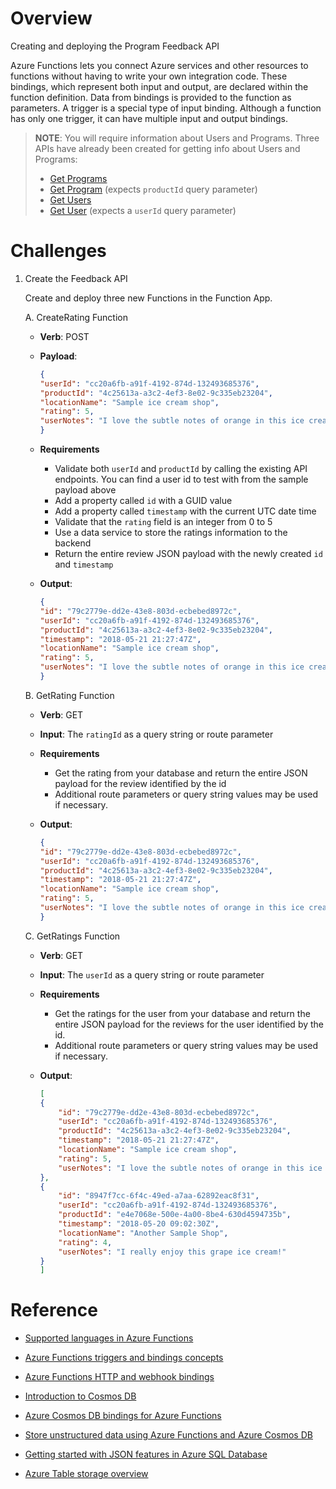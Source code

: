# Overview
Creating and deploying the Program Feedback API

Azure Functions lets you connect Azure services and other resources to functions without having to write your own integration code.  These bindings, which represent both input and output, are declared within the function definition. Data from bindings is provided to the function as parameters.  A trigger is a special type of input binding.  Although a function has only one trigger, it can have multiple input and output bindings.

> **NOTE**: You will require information about Users and Programs. Three APIs have already been created for getting info about Users and Programs:
> * [Get Programs](https://hack.azure-api.net/api/GetPrograms)
> * [Get Program](https://hack.azure-api.net/api/GetProgram?programId=1cd8cf30-e821-44cf-b3ac-44cf6b4f2b19) (expects `productId` query parameter)
> * [Get Users](https://hack.azure-api.net/api/GetUsers)
> * [Get User](https://hack.azure-api.net/api/GetUser?userId=2c82e013-2166-47ba-b5d6-b427e814802a) (expects a `userId` query parameter)

# Challenges
1. Create the Feedback API

    Create and deploy three new Functions in the Function App.

    A. CreateRating Function

    * **Verb**: POST

    * **Payload**:
        ```JSON
        {
        "userId": "cc20a6fb-a91f-4192-874d-132493685376",
        "productId": "4c25613a-a3c2-4ef3-8e02-9c335eb23204",
        "locationName": "Sample ice cream shop",
        "rating": 5,
        "userNotes": "I love the subtle notes of orange in this ice cream!"
        }
        ```

    * **Requirements**
        * Validate both `userId` and `productId` by calling the existing API endpoints. You can find a user id to test with from the sample payload above
        * Add a property called `id` with a GUID value
        * Add a property called `timestamp` with the current UTC date time
        * Validate that the `rating` field is an integer from 0 to 5
        * Use a data service to store the ratings information to the backend
        * Return the entire review JSON payload with the newly created `id` and `timestamp`

    * **Output**:
        ```JSON
        {
        "id": "79c2779e-dd2e-43e8-803d-ecbebed8972c",
        "userId": "cc20a6fb-a91f-4192-874d-132493685376",
        "productId": "4c25613a-a3c2-4ef3-8e02-9c335eb23204",
        "timestamp": "2018-05-21 21:27:47Z",
        "locationName": "Sample ice cream shop",
        "rating": 5,
        "userNotes": "I love the subtle notes of orange in this ice cream!"
        }
        ```

    B. GetRating Function

    * **Verb**: GET

    * **Input**: The `ratingId` as a query string or route parameter

    * **Requirements**
        * Get the rating from your database and return the entire JSON payload for the review identified by the id
        * Additional route parameters or query string values may be used if necessary.

    * **Output**:
        ```JSON
        {
        "id": "79c2779e-dd2e-43e8-803d-ecbebed8972c",
        "userId": "cc20a6fb-a91f-4192-874d-132493685376",
        "productId": "4c25613a-a3c2-4ef3-8e02-9c335eb23204",
        "timestamp": "2018-05-21 21:27:47Z",
        "locationName": "Sample ice cream shop",
        "rating": 5,
        "userNotes": "I love the subtle notes of orange in this ice cream!"
        }
        ```

    C. GetRatings Function

    * **Verb**: GET

    * **Input**: The `userId` as a query string or route parameter

    * **Requirements**
        * Get the ratings for the user from your database and return the entire JSON payload for the reviews for the user identified by the id.
        * Additional route parameters or query string values may be used if necessary.
        
    * **Output**:
        ``` JSON
        [
        {
            "id": "79c2779e-dd2e-43e8-803d-ecbebed8972c",
            "userId": "cc20a6fb-a91f-4192-874d-132493685376",
            "productId": "4c25613a-a3c2-4ef3-8e02-9c335eb23204",
            "timestamp": "2018-05-21 21:27:47Z",
            "locationName": "Sample ice cream shop",
            "rating": 5,
            "userNotes": "I love the subtle notes of orange in this ice cream!"
        },
        {
            "id": "8947f7cc-6f4c-49ed-a7aa-62892eac8f31",
            "userId": "cc20a6fb-a91f-4192-874d-132493685376",
            "productId": "e4e7068e-500e-4a00-8be4-630d4594735b",
            "timestamp": "2018-05-20 09:02:30Z",
            "locationName": "Another Sample Shop",
            "rating": 4,
            "userNotes": "I really enjoy this grape ice cream!"
        }
        ]
        ```

# Reference

* [Supported languages in Azure Functions](https://docs.microsoft.com/azure/azure-functions/supported-languages)

* [Azure Functions triggers and bindings concepts](https://docs.microsoft.com/azure/azure-functions/functions-triggers-bindings)

* [Azure Functions HTTP and webhook bindings](https://docs.microsoft.com/azure/azure-functions/functions-bindings-http-webhook)

* [Introduction to Cosmos DB](https://docs.microsoft.com/azure/cosmos-db/introduction)

* [Azure Cosmos DB bindings for Azure Functions](https://docs.microsoft.com/azure/azure-functions/functions-bindings-cosmosdb-v2)

* [Store unstructured data using Azure Functions and Azure Cosmos DB](https://docs.microsoft.com/azure/azure-functions/functions-integrate-store-unstructured-data-cosmosdb)

* [Getting started with JSON features in Azure SQL Database](https://docs.microsoft.com/azure/sql-database/sql-database-json-features)

* [Azure Table storage overview](https://docs.microsoft.com/azure/cosmos-db/table-storage-overview)
